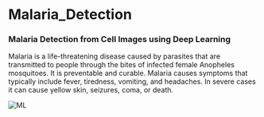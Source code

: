 # Malaria_Detection
### Malaria Detection from Cell Images using Deep Learning

Malaria is a life-threatening disease caused by parasites that are transmitted to people through the bites of infected female Anopheles mosquitoes. It is preventable and curable. Malaria causes symptoms that typically include fever, tiredness, vomiting, and headaches. In severe cases it can cause yellow skin, seizures, coma, or death.

![ML](https://upload.wikimedia.org/wikipedia/commons/thumb/7/7e/Anopheles_stephensi.jpeg/1200px-Anopheles_stephensi.jpeg)
